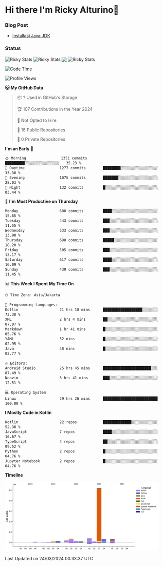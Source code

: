 # Hi there I'm Ricky Alturino👋

### Blog Post

<!-- BLOG-POST-LIST:START -->

- [Installasi Java JDK](https://onirutla.medium.com/installasi-java-jdk-ec701beeb5cb?source=rss-d9d81c918cc9------2)
<!-- BLOG-POST-LIST:END -->

### Status

<img align="center" alt="Ricky Stats" src="https://github-readme-stats.vercel.app/api?username=Alturino&theme=dark&show_icons=true&hide_border=false" />
<img align="center" alt="Ricky Stats" src="https://github-readme-stats.vercel.app/api/top-langs/?username=Alturino&theme=dark&show_icons=true&layout=compact"/>
<img align="center" width="640px" src="https://github-readme-stats.vercel.app/api/wakatime?username=Alturino&layout=compact&hide_border=true&theme=dark">
<img align="center" alt="Ricky Stats" src="https://leetcard.jacoblin.cool/onirutla?border=0&radius=20&ext=activity"/>

<!--START_SECTION:waka-->
![Code Time](http://img.shields.io/badge/Code%20Time-140%20hrs%2049%20mins-blue)

![Profile Views](http://img.shields.io/badge/Profile%20Views-0-blue)

**🐱 My GitHub Data** 

> 📦 ? Used in GitHub's Storage 
 > 
> 🏆 107 Contributions in the Year 2024
 > 
> 🚫 Not Opted to Hire
 > 
> 📜 16 Public Repositories 
 > 
> 🔑 0 Private Repositories 
 > 
**I'm an Early 🐤** 

```text
🌞 Morning                1351 commits        █████████░░░░░░░░░░░░░░░░   35.23 % 
🌆 Daytime                1277 commits        ████████░░░░░░░░░░░░░░░░░   33.30 % 
🌃 Evening                1075 commits        ███████░░░░░░░░░░░░░░░░░░   28.03 % 
🌙 Night                  132 commits         █░░░░░░░░░░░░░░░░░░░░░░░░   03.44 % 
```
📅 **I'm Most Productive on Thursday** 

```text
Monday                   600 commits         ████░░░░░░░░░░░░░░░░░░░░░   15.65 % 
Tuesday                  443 commits         ███░░░░░░░░░░░░░░░░░░░░░░   11.55 % 
Wednesday                533 commits         ███░░░░░░░░░░░░░░░░░░░░░░   13.90 % 
Thursday                 698 commits         █████░░░░░░░░░░░░░░░░░░░░   18.20 % 
Friday                   505 commits         ███░░░░░░░░░░░░░░░░░░░░░░   13.17 % 
Saturday                 617 commits         ████░░░░░░░░░░░░░░░░░░░░░   16.09 % 
Sunday                   439 commits         ███░░░░░░░░░░░░░░░░░░░░░░   11.45 % 
```


📊 **This Week I Spent My Time On** 

```text
🕑︎ Time Zone: Asia/Jakarta

💬 Programming Languages: 
Kotlin                   21 hrs 18 mins      ██████████████████░░░░░░░   72.38 % 
XML                      2 hrs 4 mins        ██░░░░░░░░░░░░░░░░░░░░░░░   07.07 % 
Markdown                 1 hr 41 mins        █░░░░░░░░░░░░░░░░░░░░░░░░   05.76 % 
YAML                     52 mins             █░░░░░░░░░░░░░░░░░░░░░░░░   02.95 % 
Java                     48 mins             █░░░░░░░░░░░░░░░░░░░░░░░░   02.77 % 

🔥 Editors: 
Android Studio           25 hrs 45 mins      ██████████████████████░░░   87.49 % 
Neovim                   3 hrs 41 mins       ███░░░░░░░░░░░░░░░░░░░░░░   12.51 % 

💻 Operating System: 
Linux                    29 hrs 26 mins      █████████████████████████   100.00 % 
```

**I Mostly Code in Kotlin** 

```text
Kotlin                   22 repos            █████████████░░░░░░░░░░░░   52.38 % 
JavaScript               7 repos             ████░░░░░░░░░░░░░░░░░░░░░   16.67 % 
TypeScript               4 repos             ██░░░░░░░░░░░░░░░░░░░░░░░   09.52 % 
Python                   2 repos             █░░░░░░░░░░░░░░░░░░░░░░░░   04.76 % 
Jupyter Notebook         2 repos             █░░░░░░░░░░░░░░░░░░░░░░░░   04.76 % 
```



**Timeline**

![Lines of Code chart](https://raw.githubusercontent.com/Alturino/Alturino/main/assets/bar_graph.png)


 Last Updated on 24/03/2024 00:33:37 UTC
<!--END_SECTION:waka-->
